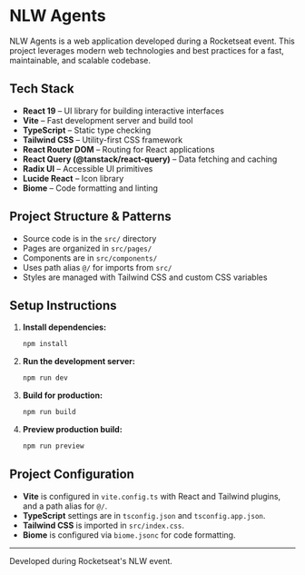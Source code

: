 # NLW Agents

NLW Agents is a web application developed during a Rocketseat event. This project leverages modern web technologies and best practices for a fast, maintainable, and scalable codebase.

## Tech Stack

- **React 19** – UI library for building interactive interfaces
- **Vite** – Fast development server and build tool
- **TypeScript** – Static type checking
- **Tailwind CSS** – Utility-first CSS framework
- **React Router DOM** – Routing for React applications
- **React Query (@tanstack/react-query)** – Data fetching and caching
- **Radix UI** – Accessible UI primitives
- **Lucide React** – Icon library
- **Biome** – Code formatting and linting

## Project Structure & Patterns

- Source code is in the `src/` directory
- Pages are organized in `src/pages/`
- Components are in `src/components/`
- Uses path alias `@/` for imports from `src/`
- Styles are managed with Tailwind CSS and custom CSS variables

## Setup Instructions

1. **Install dependencies:**
   ```bash
   npm install
   ```
2. **Run the development server:**
   ```bash
   npm run dev
   ```
3. **Build for production:**
   ```bash
   npm run build
   ```
4. **Preview production build:**
   ```bash
   npm run preview
   ```

## Project Configuration

- **Vite** is configured in `vite.config.ts` with React and Tailwind plugins, and a path alias for `@/`.
- **TypeScript** settings are in `tsconfig.json` and `tsconfig.app.json`.
- **Tailwind CSS** is imported in `src/index.css`.
- **Biome** is configured via `biome.jsonc` for code formatting.

---
Developed during Rocketseat's NLW event.